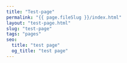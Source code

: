 ```yaml
---
title: "Test-page"
permalink: "{{ page.fileSlug }}/index.html"
layout: "test-page.html"
slug: "test-page"
tags: "pages"
seo:
  title: "test page"
  og_title: "test page"
---
```



